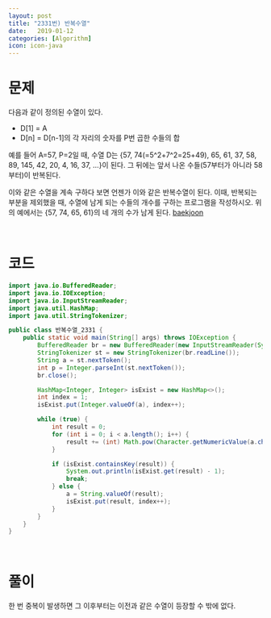 ```yaml
---
layout: post
title: "2331번) 반복수열"
date:   2019-01-12
categories: [Algorithm]
icon: icon-java
---
```


# 문제
다음과 같이 정의된 수열이 있다.

* D[1] = A
* D[n] = D[n-1]의 각 자리의 숫자를 P번 곱한 수들의 합

예를 들어 A=57, P=2일 때, 수열 D는 {57, 74(=5^2+7^2=25+49), 65, 61, 37, 58, 89, 145, 42, 20, 4, 16, 37, …}이 된다. 그 뒤에는 앞서 나온 수들(57부터가 아니라 58부터)이 반복된다.

이와 같은 수열을 계속 구하다 보면 언젠가 이와 같은 반복수열이 된다. 이때, 반복되는 부분을 제외했을 때, 수열에 남게 되는 수들의 개수를 구하는 프로그램을 작성하시오. 위의 예에서는 {57, 74, 65, 61}의 네 개의 수가 남게 된다. [baekjoon](https://www.acmicpc.net/problem/2331)

<br>

# 코드
```java
import java.io.BufferedReader;
import java.io.IOException;
import java.io.InputStreamReader;
import java.util.HashMap;
import java.util.StringTokenizer;

public class 반복수열_2331 {
    public static void main(String[] args) throws IOException {
        BufferedReader br = new BufferedReader(new InputStreamReader(System.in));
        StringTokenizer st = new StringTokenizer(br.readLine());
        String a = st.nextToken();
        int p = Integer.parseInt(st.nextToken());
        br.close();

        HashMap<Integer, Integer> isExist = new HashMap<>();
        int index = 1;
        isExist.put(Integer.valueOf(a), index++);

        while (true) {
            int result = 0;
            for (int i = 0; i < a.length(); i++) {
                result += (int) Math.pow(Character.getNumericValue(a.charAt(i)), p);
            }

            if (isExist.containsKey(result)) {
                System.out.println(isExist.get(result) - 1);
                break;
            } else {
                a = String.valueOf(result);
                isExist.put(result, index++);
            }
        }
    }
}
```

<br>

# 풀이
한 번 중복이 발생하면 그 이후부터는 이전과 같은 수열이 등장할 수 밖에 없다.
